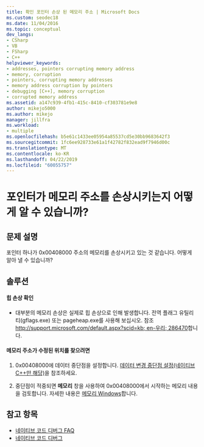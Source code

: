 ```yaml
---
title: 확인 포인터 손상 된 메모리 주소 | Microsoft Docs
ms.custom: seodec18
ms.date: 11/04/2016
ms.topic: conceptual
dev_langs:
- CSharp
- VB
- FSharp
- C++
helpviewer_keywords:
- addresses, pointers corrupting memory address
- memory, corruption
- pointers, corrupting memory addresses
- memory address corruption by pointers
- debugging [C++], memory corruption
- corrupted memory address
ms.assetid: a147c939-4fb1-415c-8410-cf303781e9e8
author: mikejo5000
ms.author: mikejo
manager: jillfra
ms.workload:
- multiple
ms.openlocfilehash: b5e61c1433ee05954a85537cd5e30bb9683642f3
ms.sourcegitcommit: 1fc6ee928733e61a1f42782f832ead9f7946d00c
ms.translationtype: MT
ms.contentlocale: ko-KR
ms.lasthandoff: 04/22/2019
ms.locfileid: "60055757"
---
```

# <a name="how-can-i-find-out-if-my-pointers-corrupt-a-memory-address"></a>포인터가 메모리 주소를 손상시키는지 어떻게 알 수 있습니까?
## <a name="problem-description"></a>문제 설명
 포인터 하나가 0x00408000 주소의 메모리를 손상시키고 있는 것 같습니다. 어떻게 알아 낼 수 있습니까?

## <a name="solution"></a>솔루션

#### <a name="check-for-heap-corruption"></a>힙 손상 확인

- 대부분의 메모리 손상은 실제로 힙 손상으로 인해 발생합니다. 전역 플래그 유틸리티(gflags.exe) 또는 pageheap.exe를 사용해 보십시오. 참조 [ http://support.microsoft.com/default.aspx?scid=kb; en-우리; 286470](http://support.microsoft.com/default.aspx?scid=kb;en-us;286470)합니다.

#### <a name="to-find-where-the-memory-address-is-modified"></a>메모리 주소가 수정된 위치를 찾으려면

1. 0x00408000에 데이터 중단점을 설정합니다. [데이터 변경 중단점 설정(네이티브 C++만 해당)](../debugger/using-breakpoints.md#BKMK_set_a_data_breakpoint_native_cplusplus)을 참조하세요.

2. 중단점이 적중되면 **메모리** 창을 사용하여 0x00408000에서 시작하는 메모리 내용을 검토합니다. 자세한 내용은 [메모리 Windows](../debugger/memory-windows.md)합니다.

## <a name="see-also"></a>참고 항목
- [네이티브 코드 디버그 FAQ](../debugger/debugging-native-code-faqs.md)
- [네이티브 코드 디버그](../debugger/debugging-native-code.md)